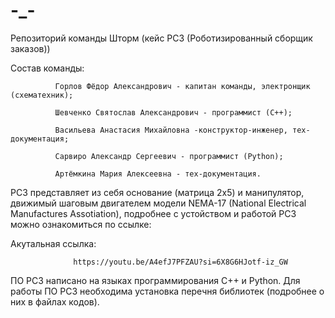 # -_-
Репозиторий команды Шторм (кейс РСЗ (Роботизированный сборщик заказов))

Состав команды:

              Горлов Фёдор Александрович - капитан команды, электронщик (схематехник);
              
              Шевченко Святослав Александрович - программист (C++);
              
              Васильева Анастасия Михайловна -конструктор-инженер, тех-документация;

              Сарвиро Александр Сергеевич - программист (Python);

              Артёмкина Мария Алексеевна - тех-документация.


РСЗ представляет из себя основание (матрица 2x5) и манипулятор, движимый шаговым двигателем модели NEMA-17 (National Electrical Manufactures Assotiation), подробнее с устойством и работой РСЗ можно ознакомиться по ссылке:

Акутальная ссылка:

                  https://youtu.be/A4efJ7PFZAU?si=6X8G6HJotf-iz_GW


ПО РСЗ написано на языках программирования C++ и Python. Для работы ПО РСЗ необходима установка перечня библиотек (подробнее о них в файлах кодов).
